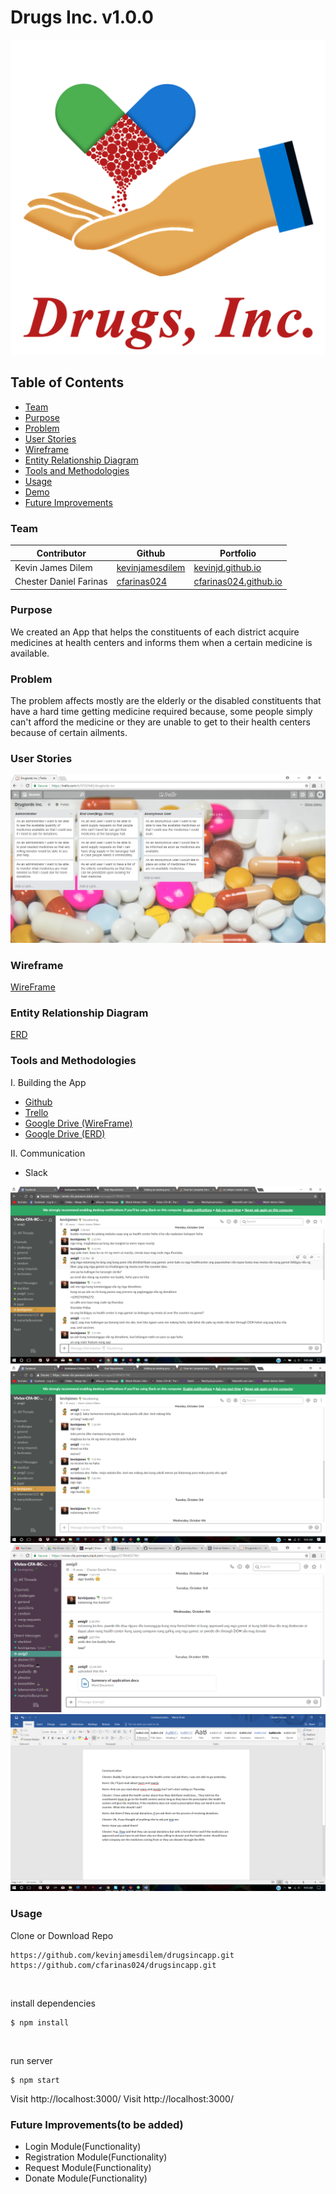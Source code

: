 # Drugs Inc. v1.0.0

<p align="center">
	<img src="img/drugsinc.png">
</p>

## Table of Contents

- [Team](#team)
- [Purpose](#purpose)
- [Problem](#problem)
- [User Stories](#user-stories)
- [Wireframe](#wireframe)
- [Entity Relationship Diagram](#entity-relationship-diagram)
- [Tools and Methodologies](#tools-and-methodologies)
- [Usage](#usage)
- [Demo](#demo)
- [Future Improvements](#future-improvements)


### Team

| Contributor | Github | Portfolio |
| --- | --- | --- |
| Kevin James Dilem | [kevinjamesdilem](https://github.com/kevinjamesdilem) | [kevinjd.github.io](https://kevinjd.github.io/) |
| Chester Daniel Farinas | [cfarinas024](https://github.com/cfarinas024) | [cfarinas024.github.io](https://cfarinas024.github.io/) |


### Purpose
 We created an App that helps the constituents of each district acquire medicines at health centers and informs them when a certain medicine is available.

### Problem

The problem affects mostly are the elderly or the disabled constituents that have a hard time getting medicine required because, some people simply can't afford the medicine or they are unable to get to their health centers because of certain ailments.


### User Stories

![trello](img/trello.png)


### Wireframe

[WireFrame](https://drive.google.com/open?id=0B7dqpd2EKN6_emlUVHVWeEhSaGM)

### Entity Relationship Diagram
[ERD](https://drive.google.com/open?id=0B7dqpd2EKN6_bjk2OTdhSnVHQUk)

### Tools and Methodologies
I. Building the App

- [Github](https://github.com/kevinjamesdilem/drugsincapp)
- [Trello](https://trello.com/b/5FZtJVdG/druglords-inc)
- [Google Drive (WireFrame)](https://drive.google.com/open?id=0B7dqpd2EKN6_emlUVHVWeEhSaGM)
- [Google Drive (ERD)](https://drive.google.com/open?id=0B7dqpd2EKN6_bjk2OTdhSnVHQUk)

II. Communication

- Slack <br/>

![slack](img/slack1.png)
![slack](img/slack2.png)
![slack](img/slack.png)
![slack](img/slack3.png)

### Usage

Clone or Download Repo

```
https://github.com/kevinjamesdilem/drugsincapp.git
https://github.com/cfarinas024/drugsincapp.git
```
<br/>

install dependencies

```
$ npm install
```

<br/>

run server

```
$ npm start
```

Visit http://localhost:3000/
Visit http://localhost:3000/

### Future Improvements(to be added)

- Login Module(Functionality)
- Registration Module(Functionality)
- Request Module(Functionality)
- Donate Module(Functionality)
